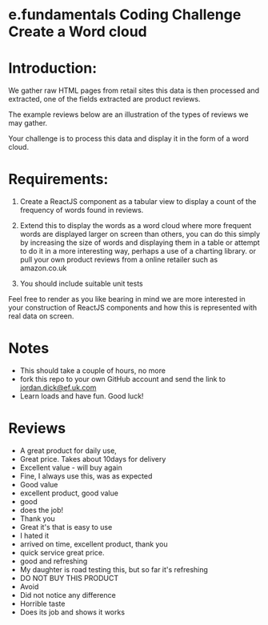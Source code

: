 # e.fundamentals Coding Challenge Create a Word cloud 

# Introduction: 

We gather raw HTML pages from retail sites this data is then processed and extracted, one of the fields extracted are product reviews. 

The example reviews below are an illustration of the types of reviews we may gather.  
 
Your challenge is to process this data and display it in the form of a word cloud. 

# Requirements: 

1. Create a ReactJS component as a tabular view to display a count of the frequency of words found in reviews.  

2. Extend this to display the words as a word cloud where more frequent words are displayed larger on screen than others, you can do this simply by increasing the size of words and displaying them in a table or attempt to do it in a more interesting way, perhaps a use of a charting library.  or pull your own product reviews from a online retailer such as amazon.co.uk

3. You should include suitable unit tests 

Feel free to render as you like bearing in mind we are more interested in your construction of ReactJS components and how this is represented with real data on screen. 

# Notes 

* This should take a couple of hours, no more
* fork this repo to your own GitHub account and send the link to jordan.dick@ef.uk.com 
* Learn loads and have fun. Good luck! 


# Reviews 

* A great product for daily use,  
* Great price. Takes about 10days for delivery 
* Excellent value - will buy again 
* Fine, I always use this, was as expected 
* Good value 
* excellent product, good value 
* good 
* does the job! 
* Thank you 
* Great it's that is easy to use  
* I hated it 
* arrived on time, excellent product, thank you 
* quick service great price. 
* good and refreshing 
* My daughter is road testing this, but so far it's refreshing  
* DO NOT BUY THIS PRODUCT  
* Avoid 
* Did not notice any difference  
* Horrible taste  
* Does its job and shows it works 
